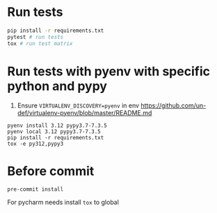 # Run tests
```bash
pip install -r requirements.txt
pytest # run tests
tox # run test matrix
```

# Run tests with pyenv with specific python and pypy

1. Ensure `VIRTUALENV_DISCOVERY=pyenv` in env https://github.com/un-def/virtualenv-pyenv/blob/master/README.md


```
pyenv install 3.12 pypy3.7-7.3.5
pyenv local 3.12 pypy3.7-7.3.5
pip install -r requirements.txt
tox -e py312,pypy3
```


# Before commit

```
pre-commit install
```

For pycharm needs install `tox` to global

